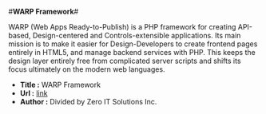 #**WARP Framework**#

WARP (Web Apps Ready-to-Publish) is a PHP framework for creating API-based, Design-centered and Controls-extensible applications. Its main
mission is to make it easier for Design-Developers to create frontend pages entirely in HTML5, and manage backend services with PHP. This
keeps the design layer entirely free from complicated server scripts and shifts its focus ultimately on the modern web languages.

* **Title :** WARP Framework
* **Url :** [link](http://warp.me)
* **Author :** Divided by Zero IT Solutions Inc.